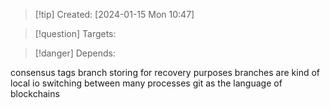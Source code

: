 
>[!tip] Created: [2024-01-15 Mon 10:47]

>[!question] Targets: 

>[!danger] Depends: 

consensus tags
branch storing for recovery purposes
branches are kind of local
io switching between many processes
git as the language of blockchains